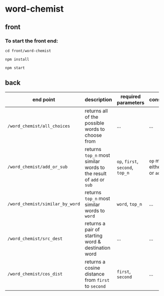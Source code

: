 # word-chemist
## front
### To start the front end:
```
cd front/word-chemist
```
```
npm install
```
```
npm start
```

## back
end point | description |  required parameters | constraints
--- | --- | --- | --- |
`/word_chemist/all_choices`| returns all of the possible words to choose from | ... | ... |
`/word_chemist/add_or_sub`| returns `top_n` most similar words to the result of `add` or `sub` |  `op`, `first`, `second`, `top_n` | `op` must be either `sub` or `add`|
`/word_chemist/similar_by_word`| returns `top_n` most similar words to `word` |  `word`, `top_n` | ... |
`/word_chemist/src_dest` | returns a pair of starting word & destination word | ... | ... |
`/word_chemist/cos_dist` | returns a cosine distance from `first` to `second` | `first`, `second` | ... |

